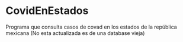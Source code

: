 # CovidEnEstados
Programa que consulta casos de covad en los estados de la república mexicana (No esta actualizada es de una database vieja)
